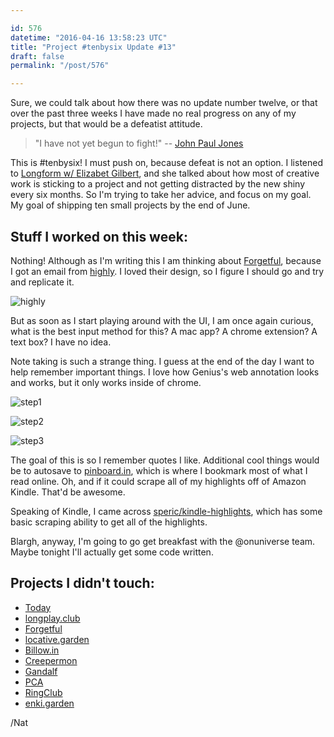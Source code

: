 ```yaml
---

id: 576
datetime: "2016-04-16 13:58:23 UTC"
title: "Project #tenbysix Update #13"
draft: false
permalink: "/post/576"

---
```


Sure, we could talk about how there was no update number twelve, or that over the past three weeks I have made no real progress on any of my projects, but that would be a defeatist attitude.

> "I have not yet begun to fight\!" -- [John Paul Jones](https://en.wikipedia.org/wiki/John_Paul_Jones)

This is #tenbysix\! I must push on, because defeat is not an option. I listened to [Longform w/ Elizabet Gilbert](https://longform.org/posts/longform-podcast-187-elizabeth-gilbert), and she talked about how most of creative work is sticking to a project and not getting distracted by the new shiny every six months. So I'm trying to take her advice, and focus on my goal. My goal of shipping ten small projects by the end of June.

## Stuff I worked on this week:

Nothing\! Although as I'm writing this I am thinking about [Forgetful](https://github.com/icco/forgetful), because I got an email from [highly](https://www.highly.co). I loved their design, so I figure I should go and try and replicate it.

![highly](https://s3.amazonaws.com/f.cl.ly/items/131r3c0X0g3O2l3q393i/IMG_0005.PNG)

But as soon as I start playing around with the UI, I am once again curious, what is the best input method for this? A mac app? A chrome extension? A text box? I have no idea.

Note taking is such a strange thing. I guess at the end of the day I want to help remember important things. I love how Genius's web annotation looks and works, but it only works inside of chrome.

![step1](https://s3.amazonaws.com/f.cl.ly/items/213c2X0P0M3N143h3j2m/Screen%!S%28MISSING)

![step2](https://s3.amazonaws.com/f.cl.ly/items/1m0v0D1W0L1W0m3P2S23/Screen%!S%28MISSING)

![step3](https://s3.amazonaws.com/f.cl.ly/items/3e14182N3K2v2A2g3L2n/Screen%!S%28MISSING)

The goal of this is so I remember quotes I like. Additional cool things would be to autosave to [pinboard\.in](https://pinboard.in/u:icco), which is where I bookmark most of what I read online. Oh, and if it could scrape all of my highlights off of Amazon Kindle. That'd be awesome.

Speaking of Kindle, I came across [speric/kindle-highlights](https://github.com/speric/kindle-highlights), which has some basic scraping ability to get all of the highlights.

Blargh, anyway, I'm going to go get breakfast with the @onuniverse team. Maybe tonight I'll actually get some code written.

## Projects I didn't touch:

* [Today](https://web.archive.org/web/20180611035045/https://github.com/icco/today)
* [longplay\.club](https://github.com/icco/longplay.club)
* [Forgetful](https://github.com/icco/forgetful)
* [locative\.garden](https://github.com/icco/locative.garden)
* [Billow\.in](https://github.com/icco/billowin)
* [Creepermon](https://github.com/icco/creepermon)
* [Gandalf](https://github.com/icco/gandalf)
* [PCA](https://github.com/icco/pca)
* [RingClub](https://github.com/icco/ringclub)
* [enki\.garden](https://github.com/icco/enki.garden)


/Nat

